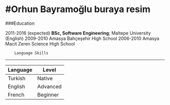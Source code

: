#Orhun Bayramoğlu
buraya resim
==================
###Education

2011-2016 (expected)
		__BSc, Software Engineering__; Maltepe University (English)
2009-2010
		Amasya Bahçeşehir High School
2006-2010
		Amasya Macit Zeren Science High School
		
		Language Skills
----------------------
| Language   | Level    |
|----------- |----------|
| Turkish    | Native   |
| English    | Advanced |
| French | Beginner |
